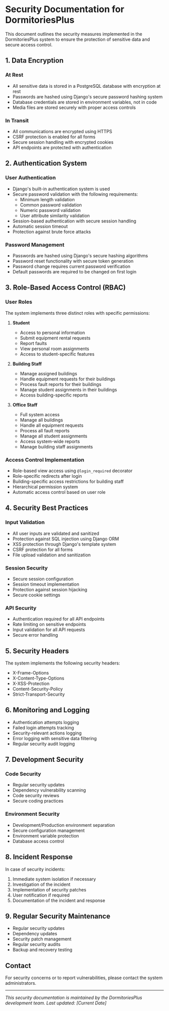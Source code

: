 # Security Documentation for DormitoriesPlus

This document outlines the security measures implemented in the DormitoriesPlus system to ensure the protection of sensitive data and secure access control.

## 1. Data Encryption

### At Rest
- All sensitive data is stored in a PostgreSQL database with encryption at rest
- Passwords are hashed using Django's secure password hashing system
- Database credentials are stored in environment variables, not in code
- Media files are stored securely with proper access controls

### In Transit
- All communications are encrypted using HTTPS
- CSRF protection is enabled for all forms
- Secure session handling with encrypted cookies
- API endpoints are protected with authentication

## 2. Authentication System

### User Authentication
- Django's built-in authentication system is used
- Secure password validation with the following requirements:
  - Minimum length validation
  - Common password validation
  - Numeric password validation
  - User attribute similarity validation
- Session-based authentication with secure session handling
- Automatic session timeout
- Protection against brute force attacks

### Password Management
- Passwords are hashed using Django's secure hashing algorithms
- Password reset functionality with secure token generation
- Password change requires current password verification
- Default passwords are required to be changed on first login

## 3. Role-Based Access Control (RBAC)

### User Roles
The system implements three distinct roles with specific permissions:

1. **Student**
   - Access to personal information
   - Submit equipment rental requests
   - Report faults
   - View personal room assignments
   - Access to student-specific features

2. **Building Staff**
   - Manage assigned buildings
   - Handle equipment requests for their buildings
   - Process fault reports for their buildings
   - Manage student assignments in their buildings
   - Access building-specific reports

3. **Office Staff**
   - Full system access
   - Manage all buildings
   - Handle all equipment requests
   - Process all fault reports
   - Manage all student assignments
   - Access system-wide reports
   - Manage building staff assignments

### Access Control Implementation
- Role-based view access using `@login_required` decorator
- Role-specific redirects after login
- Building-specific access restrictions for building staff
- Hierarchical permission system
- Automatic access control based on user role

## 4. Security Best Practices

### Input Validation
- All user inputs are validated and sanitized
- Protection against SQL injection using Django ORM
- XSS protection through Django's template system
- CSRF protection for all forms
- File upload validation and sanitization

### Session Security
- Secure session configuration
- Session timeout implementation
- Protection against session hijacking
- Secure cookie settings

### API Security
- Authentication required for all API endpoints
- Rate limiting on sensitive endpoints
- Input validation for all API requests
- Secure error handling

## 5. Security Headers

The system implements the following security headers:
- X-Frame-Options
- X-Content-Type-Options
- X-XSS-Protection
- Content-Security-Policy
- Strict-Transport-Security

## 6. Monitoring and Logging

- Authentication attempts logging
- Failed login attempts tracking
- Security-relevant actions logging
- Error logging with sensitive data filtering
- Regular security audit logging

## 7. Development Security

### Code Security
- Regular security updates
- Dependency vulnerability scanning
- Code security reviews
- Secure coding practices

### Environment Security
- Development/Production environment separation
- Secure configuration management
- Environment variable protection
- Database access control

## 8. Incident Response

In case of security incidents:
1. Immediate system isolation if necessary
2. Investigation of the incident
3. Implementation of security patches
4. User notification if required
5. Documentation of the incident and response

## 9. Regular Security Maintenance

- Regular security updates
- Dependency updates
- Security patch management
- Regular security audits
- Backup and recovery testing

## Contact

For security concerns or to report vulnerabilities, please contact the system administrators.

---

*This security documentation is maintained by the DormitoriesPlus development team. Last updated: [Current Date]* 